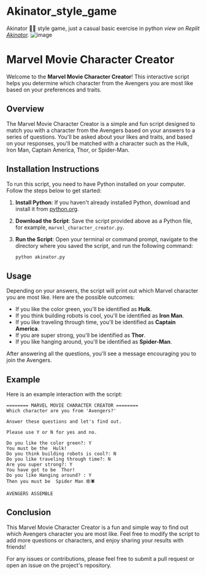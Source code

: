 # Akinator_style_game
Akinator 🧞‍♂️ style game, just a casual basic exercise  in python 
*view on Replit [Akinator](https://replit.com/@SimarjeetSing10/Akinator-style-game).*
![image](https://github.com/SimarjeetxSingh/Akinator_style_game/assets/130891817/6ef41e29-565f-4472-b86a-71e7a31777d6)


# Marvel Movie Character Creator

Welcome to the **Marvel Movie Character Creator**! This interactive script helps you determine which character from the Avengers you are most like based on your preferences and traits.

## Overview

The Marvel Movie Character Creator is a simple and fun script designed to match you with a character from the Avengers based on your answers to a series of questions. You'll be asked about your likes and traits, and based on your responses, you'll be matched with a character such as the Hulk, Iron Man, Captain America, Thor, or Spider-Man.

## Installation Instructions

To run this script, you need to have Python installed on your computer. Follow the steps below to get started:

1. **Install Python**: If you haven't already installed Python, download and install it from [python.org](https://www.python.org/).

2. **Download the Script**: Save the script provided above as a Python file, for example, `marvel_character_creator.py`.

3. **Run the Script**: Open your terminal or command prompt, navigate to the directory where you saved the script, and run the following command:
   ```sh
   python akinator.py
   
## Usage

Depending on your answers, the script will print out which Marvel character you are most like. Here are the possible outcomes:

- If you like the color green, you'll be identified as **Hulk**.
- If you think building robots is cool, you'll be identified as **Iron Man**.
- If you like traveling through time, you'll be identified as **Captain America**.
- If you are super strong, you'll be identified as **Thor**.
- If you like hanging around, you'll be identified as **Spider-Man**.

After answering all the questions, you'll see a message encouraging you to join the Avengers.

## Example

Here is an example interaction with the script:

```vbnet
======== MARVEL MOVIE CHARACTER CREATOR ========
Which character are you from 'Avengers?'

Answer these questions and let's find out.

Please use Y or N for yes and no.

Do you like the color green?: Y
You must be the  Hulk! 
Do you think building robots is cool?: N
Do you like traveling through time?: N
Are you super strong?: Y
You have got to be  Thor! 
Do you like Hanging around? : Y
Then you must be  Spider Man 🕸️🕷️ 

AVENGERS ASSEMBLE
```
## Conclusion
This Marvel Movie Character Creator is a fun and simple way to find out which Avengers character you are most like. Feel free to modify the script to add more questions or characters, and enjoy sharing your results with friends!

For any issues or contributions, please feel free to submit a pull request or open an issue on the project's repository.
   
